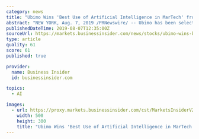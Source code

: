 ```yaml
---
category: news
title: "Ubimo Wins 'Best Use of Artificial Intelligence in MarTech' from the 2019 MarTech Breakthrough Awards Program"
abstract: "NEW YORK, Aug. 7, 2019 /PRNewswire/ -- Ubimo has been selected as the 2019 winner of the \"Best Use of Artificial Intelligence in MarTech\" award by MarTech Breakthrough, a market intelligence ..."
publishedDateTime: 2019-08-07T12:35:00Z
sourceUrl: https://markets.businessinsider.com/news/stocks/ubimo-wins-best-use-of-artificial-intelligence-in-martech-from-the-2019-martech-breakthrough-awards-program-1028426467
type: article
quality: 61
score: 61
published: true

provider:
  name: Business Insider
  id: businessinsider.com

topics:
  - AI

images:
  - url: https://proxy.markets.businessinsider.com/cst/MarketsInsiderV2/Share/chart.aspx?instruments=300013,998434,1059,333&amp;style=miniweiss5025&amp;period=IntradayAvailability&amp;timezone=Eastern Standard Time&amp;la=1&amp;height=30&amp;width=60
    width: 500
    height: 300
    title: "Ubimo Wins 'Best Use of Artificial Intelligence in MarTech' from the 2019 MarTech Breakthrough Awards Program"
---
```

